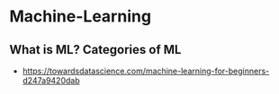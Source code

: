 # Machine-Learning

## What is ML? Categories of ML
- https://towardsdatascience.com/machine-learning-for-beginners-d247a9420dab
